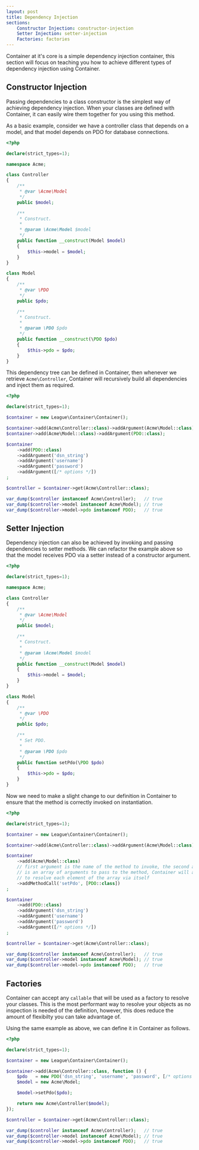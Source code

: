 ```yaml
---
layout: post
title: Dependency Injection
sections:
    Constructor Injection: constructor-injection
    Setter Injection: setter-injection
    Factories: factories
---
```

Container at it's core is a simple dependency injection container, this section will focus on teaching you how to achieve different types of dependency injection using Container.

## Constructor Injection

Passing dependencies to a class constructor is the simplest way of achieving dependency injection. When your classes are defined with Container, it can easily wire them together for you using this method.

As a basic example, consider we have a controller class that depends on a model, and that model depends on PDO for database connections.

~~~php
<?php 

declare(strict_types=1);

namespace Acme;

class Controller
{
    /**
     * @var \Acme\Model
     */
    public $model;

    /**
     * Construct.
     *
     * @param \Acme\Model $model
     */
    public function __construct(Model $model)
    {
        $this->model = $model;
    }
}

class Model
{
    /**
     * @var \PDO
     */
    public $pdo;

    /**
     * Construct.
     *
     * @param \PDO $pdo
     */
    public function __construct(\PDO $pdo)
    {
        $this->pdo = $pdo;
    }
}
~~~

This dependency tree can be defined in Container, then whenever we retrieve `Acme\Controller`, Container will recursively build all dependencies and inject them as required.

~~~ php
<?php 

declare(strict_types=1);

$container = new League\Container\Container();

$container->add(Acme\Controller::class)->addArgument(Acme\Model::class);
$container->add(Acme\Model::class)->addArgument(PDO::class);

$container
    ->add(PDO::class)
    ->addArgument('dsn_string')
    ->addArgument('username')
    ->addArgument('password')
    ->addArgument([/* options */])
;

$controller = $container->get(Acme\Controller::class);

var_dump($controller instanceof Acme\Controller);   // true
var_dump($controller->model instanceof Acme\Model); // true
var_dump($controller->model->pdo instanceof PDO);   // true
~~~

## Setter Injection

Dependency injection can also be achieved by invoking and passing dependencies to setter methods. We can refactor the example above so that the model receives PDO via a setter instead of a constructor argument.

~~~php
<?php 

declare(strict_types=1);

namespace Acme;

class Controller
{
    /**
     * @var \Acme\Model
     */
    public $model;

    /**
     * Construct.
     *
     * @param \Acme\Model $model
     */
    public function __construct(Model $model)
    {
        $this->model = $model;
    }
}

class Model
{
    /**
     * @var \PDO
     */
    public $pdo;

    /**
     * Set PDO.
     *
     * @param \PDO $pdo
     */
    public function setPdo(\PDO $pdo)
    {
        $this->pdo = $pdo;
    }
}
~~~

Now we need to make a slight change to our definition in Container to ensure that the method is correctly invoked on instantiation.

~~~ php
<?php 

declare(strict_types=1);

$container = new League\Container\Container();

$container->add(Acme\Controller::class)->addArgument(Acme\Model::class);

$container
    ->add(Acme\Model::class)
    // first argument is the name of the method to invoke, the second argument
    // is an array of arguments to pass to the method, Container will attempt
    // to resolve each element of the array via itself
    ->addMethodCall('setPdo', [PDO::class])
;

$container
    ->add(PDO::class)
    ->addArgument('dsn_string')
    ->addArgument('username')
    ->addArgument('password')
    ->addArgument([/* options */])
;

$controller = $container->get(Acme\Controller::class);

var_dump($controller instanceof Acme\Controller);   // true
var_dump($controller->model instanceof Acme\Model); // true
var_dump($controller->model->pdo instanceof PDO);   // true
~~~

## Factories

Container can accept any `callable` that will be used as a factory to resolve your classes. This is the most performant way to resolve your objects as no inspection is needed of the definition, however, this does reduce the amount of flexibilty you can take advantage of.

Using the same example as above, we can define it in Container as follows.

~~~ php
<?php 

declare(strict_types=1);

$container = new League\Container\Container();

$container->add(Acme\Controller::class, function () {
    $pdo   = new PDO('dsn_string', 'username', 'password', [/* options */]);
    $model = new Acme\Model;

    $model->setPdo($pdo);

    return new Acme\Controller($model);
});

$controller = $container->get(Acme\Controller::class);

var_dump($controller instanceof Acme\Controller);   // true
var_dump($controller->model instanceof Acme\Model); // true
var_dump($controller->model->pdo instanceof PDO);   // true
~~~
